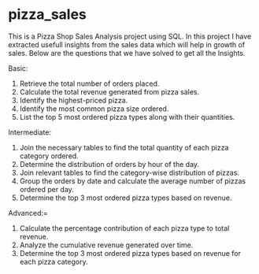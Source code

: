 # pizza_sales

This is a Pizza Shop Sales Analysis project using SQL.
In this project I have extracted usefull insights from the sales data which will help in growth of sales.
Below are the questions that we have solved to get all the Insights.


Basic:

1. Retrieve the total number of orders placed.
2. Calculate the total revenue generated from pizza sales.
3. Identify the highest-priced pizza.
4. Identify the most common pizza size ordered.
5. List the top 5 most ordered pizza types along with their quantities.

Intermediate:

1. Join the necessary tables to find the total quantity of each pizza category ordered.
2. Determine the distribution of orders by hour of the day.
3. Join relevant tables to find the category-wise distribution of pizzas.
4. Group the orders by date and calculate the average number of pizzas ordered per day.
5. Determine the top 3 most ordered pizza types based on revenue.

Advanced:=

1. Calculate the percentage contribution of each pizza type to total revenue.
2. Analyze the cumulative revenue generated over time.
3. Determine the top 3 most ordered pizza types based on revenue for each pizza category.
